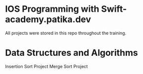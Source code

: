 # IOS Programming with Swift- academy.patika.dev

  All projects were stored in this repo throughout the training.

# Data Structures and Algorithms

  Insertion Sort Project 
  Merge Sort Project
